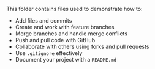 This folder contains files used to demonstrate how to:
- Add files and commits
- Create and work with feature branches
- Merge branches and handle merge conflicts
- Push and pull code with GitHub
- Collaborate with others using forks and pull requests
- Use `.gitignore` effectively
- Document your project with a `README.md`